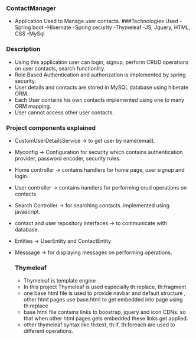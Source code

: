 ### ContactManager
- Application Used to Manage user contacts.
###Technologies Used
-Spring boot
-Hibernate
-Spring security
-Thymeleaf
-JS, Jquery, HTML, CSS
-MySql

 ### Description
 - Using this application user can login, signup, perform CRUD operations on user contacts, search functionlity.
 - Role Based Authentication and authorization is implemented by spring security.
 - User details and contacts are stored in MySQL database using hiberate ORM.
 - Each User contains his own contacts implemented using one to many ORM mapping.
 - User cannot access other user contacts.

 ### Project components explained
 - CustomUserDetailsService -> to get user by name(email).
 - Myconfig -> Configuration for security which contains authentication provider, password encoder, security rules.
 - Home controller -> contains handlers for home page, user signup and login.
 - User controller -> contains handlers for performing crud operations on contacts.
 - Search Controller -> for searching contacts. implemented using javascript.
 - contact and user repository interfaces -> to communicate with database.
 - Entities -> UserEntity and ContactEntity
 - Messsage -> for displaying messages on performing operations.
 
   ### Thymeleaf
   - Thymeleaf is template engine
   - In this project Thymeleaf is used especially th:replace, th:fragment
   - one base html file is used to provide navbar and default structure , other html pages use base.html to get embedded into page using th:replace
   - base html file contains links to boostrap, jquery and icon CDNs. so that when other html pages gets embedded these links get applied.
   - other thymeleaf syntax like th:text, th:if, th:foreach are used to different operations.
   
 
 

